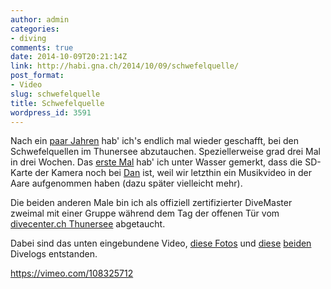 ```yaml
---
author: admin
categories:
- diving
comments: true
date: 2014-10-09T20:21:14Z
link: http://habi.gna.ch/2014/10/09/schwefelquelle/
post_format:
- Video
slug: schwefelquelle
title: Schwefelquelle
wordpress_id: 3591
---
```


Nach ein [paar Jahren](http://habi.gna.ch/2010/05/04/schwefelquelle-31-min-11-m-8/) hab' ich's endlich mal wieder geschafft, bei den Schwefelquellen im Thunersee abzutauchen.
Speziellerweise grad drei Mal in drei Wochen.
Das [erste Mal](http://divelog.davidhaberthuer.ch/2014.08.14.schwefelquelle.pdf) hab' ich unter Wasser gemerkt, dass die SD-Karte der Kamera noch bei [Dan](http://danward.ch) ist, weil wir letzthin ein Musikvideo in der Aare aufgenommen haben (dazu später vielleicht mehr).

Die beiden anderen Male bin ich als offiziell zertifizierter DiveMaster zweimal mit einer Gruppe während dem Tag der offenen Tür vom [divecenter.ch Thunersee](http://www.divecenter.ch/download/Medienmitteilung.pdf) abgetaucht.

Dabei sind das unten eingebundene Video, [diese Fotos](http://fotos.davidhaberthür.ch/index.php?type=sets&setId=72157647818573212) und [diese](http://divelog.davidhaberthuer.ch/2014.09.19.schwefelquelle.1.pdf) [beiden](http://divelog.davidhaberthuer.ch/2014.09.19.schwefelquelle.2.pdf) Divelogs entstanden.

https://vimeo.com/108325712
